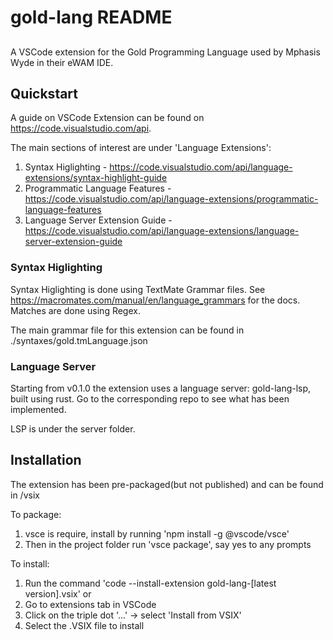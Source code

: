 # gold-lang README
##
A VSCode extension for the Gold Programming Language used by Mphasis Wyde in their eWAM IDE.

## Quickstart
A guide on VSCode Extension can be found on https://code.visualstudio.com/api.

The main sections of interest are under 'Language Extensions':
1. Syntax Higlighting - https://code.visualstudio.com/api/language-extensions/syntax-highlight-guide
2. Programmatic Language Features - https://code.visualstudio.com/api/language-extensions/programmatic-language-features
3. Language Server Extension Guide - https://code.visualstudio.com/api/language-extensions/language-server-extension-guide

### Syntax Higlighting
Syntax Higlighting is done using TextMate Grammar files. See https://macromates.com/manual/en/language_grammars
for the docs. Matches are done using Regex.

The main grammar file for this extension can be found in ./syntaxes/gold.tmLanguage.json

### Language Server
Starting from v0.1.0 the extension uses a language server: gold-lang-lsp, built using rust. Go to the corresponding repo to see what has been implemented.

LSP is under the server folder.

## Installation
The extension has been pre-packaged(but not published) and can be found in /vsix

To package:
1. vsce is require, install by running 'npm install -g @vscode/vsce'
2. Then in the project folder run 'vsce package', say yes to any prompts

To install:
1. Run the command 'code --install-extension gold-lang-[latest version].vsix'
or
1. Go to extensions tab in VSCode
2. Click on the triple dot '...' -> select 'Install from VSIX'
3. Select the .VSIX file to install
